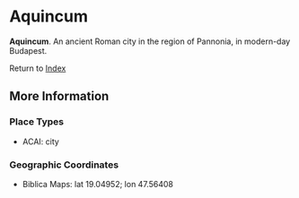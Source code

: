 # Aquincum
**Aquincum**. 
An ancient Roman city in the region of Pannonia, in modern-day Budapest. 








Return to [Index](00-Index.md)

## More Information

### Place Types

* ACAI: city



### Geographic Coordinates

* Biblica Maps: lat 19.04952; lon 47.56408




